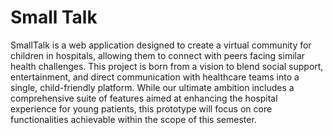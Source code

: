 # Small Talk
SmallTalk is a web application designed to create a virtual community for children in hospitals, allowing them to connect with peers facing similar health challenges. This project is born from a vision to blend social support, entertainment, and direct communication with healthcare teams into a single, child-friendly platform. While our ultimate ambition includes a comprehensive suite of features aimed at enhancing the hospital experience for young patients, this prototype will focus on core functionalities achievable within the scope of this semester.